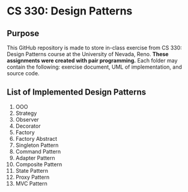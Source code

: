 # CS 330: Design Patterns
## Purpose 
This GitHub repository is made to store in-class exercise from CS 330: Design Patterns course at the University of Nevada, Reno. **These assignments were created with pair programming.** Each folder may contain the following: exercise document, UML of implementation, and source code.
## List of Implemented Design Patterns
1. OOO
2. Strategy
3. Observer
4. Decorator
5. Factory
6. Factory Abstract
7. Singleton Pattern
8. Command Pattern
9. Adapter Pattern
10. Composite Pattern
11. State Pattern
12. Proxy Pattern
13. MVC Pattern

